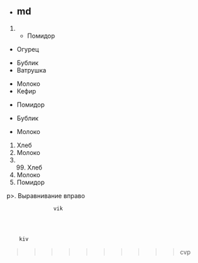 - ## **md**
1. - Помидор
- Огурец

+ Бублик
+ Ватрушка

* Молоко
* Кефир

- Помидор
+ Бублик
* Молоко

1. Хлеб
2. Молоко
3. 99. Хлеб
1. Молоко
2. Помидор

p>.	Выравнивание вправо


                   vik

                   


        kiv


        
        


>>>>>>>>>>cvp